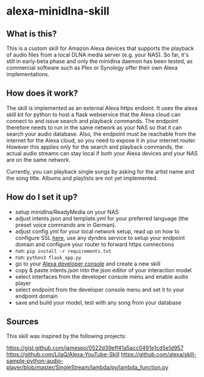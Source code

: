# alexa-minidlna-skill

## What is this?
This is a custom skill for Amazon Alexa devices that supports the playback of audio files from a local DLNA media server (e.g. your NAS). So far, it's still in early-beta phase and only the minidlna daemon has been tested, as commercial software such as Plex or Synology offer their own Alexa implementations.

## How does it work?
The skill is implemented as an external Alexa https endoint. It uses the alexa skill kit for python to host a flask webservice that the Alexa cloud can connect to and issue search and playback commands. The endpoint therefore needs to run in the same network as your NAS so that it can search your audio database. Also, the endpoint must be reachable from the internet for the Alexa cloud, so you need to expose it in your internet router. However this applies only for the search and playback commands, the actual audio streams can stay local if both your Alexa devices and your NAS are on the same network.

Currently, you can playback single songs by asking for the artist name and the song title. Albums and playlists are not yet implemented.

## How do I set it up?
- setup minidlna/ReadyMedia on your NAS
- adjust intents.json and template.yml for your preferred language (the preset voice commands are in German).
- adjust config.yml for your local network setup, read up on how to configure SSL [here](https://developer.amazon.com/de-DE/docs/alexa/custom-skills/host-a-custom-skill-as-a-web-service.html#about-ssl-options), use any dyndns service to setup your endpoint domain and configure your router to forward https connections
- run: `pip install -r requirements.txt`
- run: `python3 flask_app.py`
- go to your [Alexa developer console](https://developer.amazon.com/alexa/console/ask) and create a new skill
- copy & paste intents.json into the json editor of your interaction model
- select interfaces from the developer console menu and enable audio player
- select endpoint from the developer console menu and set it to your endpoint domain
- save and build your model, test with any song from your database

## Sources

This skill was inspired by the following projects:

https://gist.github.com/jamespo/0522d39eff41a5acc0491e1cd5e1d957
https://github.com/LilaQ/Alexa-YouTube-Skill
https://github.com/alexa/skill-sample-python-audio-player/blob/master/SingleStream/lambda/py/lambda_function.py